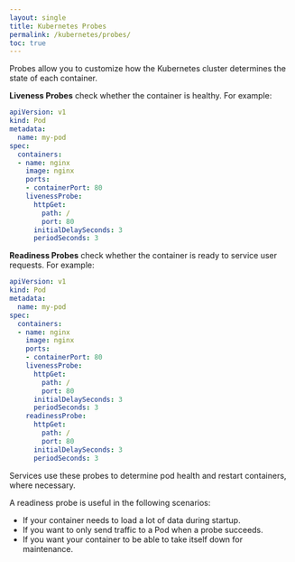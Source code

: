 ```yaml
---
layout: single
title: Kubernetes Probes
permalink: /kubernetes/probes/
toc: true
---
```


Probes allow you to customize how the Kubernetes cluster determines the state of each container.

**Liveness Probes** check whether the container is healthy. For example:

``` yaml
apiVersion: v1
kind: Pod
metadata:
  name: my-pod
spec:
  containers:
  - name: nginx
    image: nginx
    ports:
    - containerPort: 80
    livenessProbe:
      httpGet:
        path: /
        port: 80
      initialDelaySeconds: 3
      periodSeconds: 3
```

**Readiness Probes** check whether the container is ready to service user requests. For example:

``` yaml
apiVersion: v1
kind: Pod
metadata:
  name: my-pod
spec:
  containers:
  - name: nginx
    image: nginx
    ports:
    - containerPort: 80
    livenessProbe:
      httpGet:
        path: /
        port: 80
      initialDelaySeconds: 3
      periodSeconds: 3
    readinessProbe:
      httpGet:
        path: /
        port: 80
      initialDelaySeconds: 3
      periodSeconds: 3
```
Services use these probes to determine pod health and restart containers, where necessary.

A readiness probe is useful in the following scenarios:

- If your container needs to load a lot of data during startup.
- If you want to only send traffic to a Pod when a probe succeeds.
- If you want your container to be able to take itself down for maintenance.